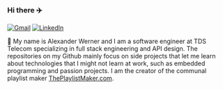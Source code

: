 ### Hi there :airplane:

<a href="alexwerner9@gmail.com" target="_blank"><img img src="https://img.shields.io/badge/gmail-%23EA4335.svg?style=plastic&logo=gmail&logoColor=white" alt="Gmail"/></a>
<a href="https://www.linkedin.com/in/alexander-a-werner/"><img src="https://img.shields.io/badge/linkedin-%230A66C2.svg?style=plastic&logo=linkedin&logoColor=white" alt="LinkedIn"/></a>

:wave: My name is Alexander Werner and I am a software engineer at TDS Telecom specializing in full stack engineering and API design. The repositories on my Github mainly focus on side projects that let me learn about technologies that I might not learn at work, such as embedded programming and passion projects. I am the creator of the communal playlist maker [ThePlaylistMaker.com](https://beta.theplaylistmaker.com/).
